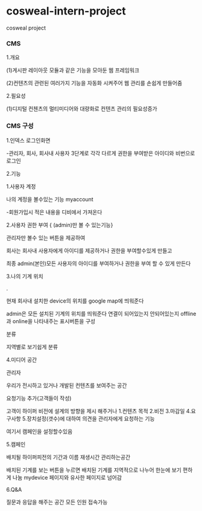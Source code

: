 # cosweal-intern-project
cosweal project
### CMS

1.개요 

(1)게시판 레이아웃 모듈과 같은 기능을 모아둔 웹 프레임워크

(2)컨텐츠의 관련된 여러가지 기능을 자동화 시켜주어 웹 관리를 손쉽게 만들어줌

2.필요성 

(1)디지털 컨첸츠의 멀티미디어와 대량화로 컨텐츠 관리의 필요성증가

### CMS 구성

1.인덱스 로그인화면

-관리자, 회사,  회사내 사용자 3단계로 각각 다르게 권한을 부여받은 아이디와 비번으로 로그인

2.기능

1.사용자 계정

나의 계정을 볼수있는 기능 myaccount

-회원가입시 적은 내용을 디비에서 가져온다

2.사용자 권한 부여 { (admin)만 볼 수 있는기능}

관리자만 볼수 있는 버튼을 제공하여

회사는 회사내 사용자에게 아이디를 제공하거나 권한을 부여할수있게 만들고

최종 admin(본인)모든 사용자의 아이디를 부여하거나 권한을 부여 할 수 있게 만든다

3.나의 기계 위치

.

현재 회사내 설치한 device의 위치를 google map에 띄워준다

admin은 모든 설치된 기계의 위치를 띄워준다 
연결이 되어있는지 안되어있는지 offline과 online을 나타내주는 표시버튼을 구성

분류 

지역별로 보기쉽게 분류

4.미디어 공간

관리자

우리가 전시하고 있거나 개발된 컨텐츠를 보여주는 공간

요청기능 추가(고객들이 작성)

고객이 하이퍼 비전에 설계의 방향을 제시 해주거나  1.컨텐츠 목적 2.비전 3.마감일 4.요구사항 5.장치설정(갯수)에 대하여 의견을 관리자에게 요청하는 기능

여기서 캠페인을 설정할수있음

5.캠페인

배치될 하이퍼피전의 기간과 이름 재생시간 관리하는공간 

배치된 기계를 보는 버튼을 누르면 배치된 기계를 지역적으로 나누어 한눈에 보기 편하게 나눔 mydevice 페이지와 유사한 페이지로 넘어감

6.Q&A

질문과 응답을 해주는 공간 모든 인원 접속가능



